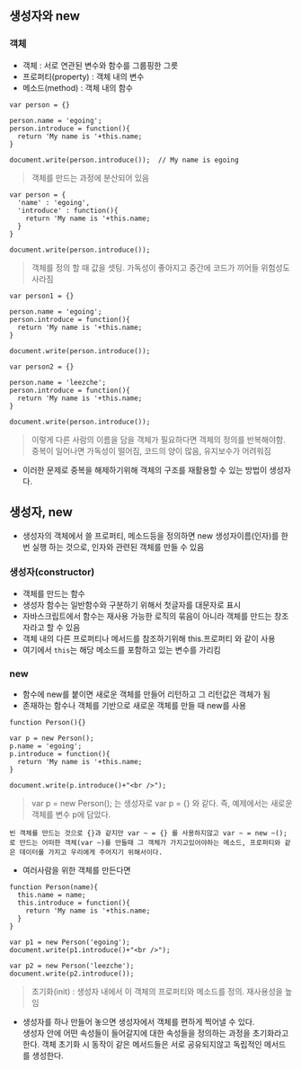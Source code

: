 ## 생성자와 new
### 객체
- 객체 : 서로 연관된 변수와 함수를 그룹핑한 그릇
- 프로퍼티(property) : 객체 내의 변수
- 메소드(method) : 객체 내의 함수
```
var person = {}

person.name = 'egoing';
person.introduce = function(){
  return 'My name is '+this.name;
}

document.write(person.introduce());  // My name is egoing
```
> 객체를 만드는 과정에 분산되어 있음

```
var person = {
  'name' : 'egoing',
  'introduce' : function(){
    return 'My name is '+this.name;
  }
}

document.write(person.introduce());
```
> 객체를 정의 할 때 값을 셋팅. 가독성이 좋아지고 중간에 코드가 끼어들 위험성도 사라짐


```
var person1 = {}

person.name = 'egoing';
person.introduce = function(){
  return 'My name is '+this.name;
}

document.write(person.introduce());

var person2 = {}

person.name = 'leezche';
person.introduce = function(){
  return 'My name is '+this.name;
}

document.write(person.introduce());
```
> 이렇게 다른 사람의 이름을 담을 객체가 필요하다면 객체의 정의를 반복해야함. 중복이 일어나면 가독성이 떨어짐, 코드의 양이 많음, 유지보수가 어려워짐

- 이러한 문제로 중복을 해제하기위해 객체의 구조를 재활용할 수 있는 방법이 생성자다.

## 생성자, new
- 생성자의 객체에서 쓸 프로퍼티, 메소드등을 정의하면 new 생성자이름(인자)를 한번 실행 하는 것으로, 인자와 관련된 객체를 만들 수 있음

### 생성자(constructor)
- 객체를 만드는 함수
- 생성자 함수는 일반함수와 구분하기 위해서 첫글자를 대문자로 표시
- 자바스크립트에서 함수는 재사용 가능한 로직의 묶음이 아니라 객체를 만드는 창조자라고 할 수 있음
- 객체 내의 다른 프로퍼티나 메서드를 참조하기위해 this.프로퍼티 와 같이 사용
- 여기에서 `this`는 해당 메소드를 포함하고 있는 변수를 가리킴

### new
- 함수에 new를 붙이면 새로운 객체를 만들어 리턴하고 그 리턴값은 객체가 됨
- 존재하는 함수나 객체를 기반으로 새로운 객체를 만들 때 new를 사용

```
function Person(){}

var p = new Person();
p.name = 'egoing';
p.introduce = function(){
  return 'My name is '+this.name; 
}

document.write(p.introduce()+"<br />");
```
> var p = new Person(); 는 생성자로 var p = {} 와 같다. 즉, 예제에서는 새로운 객체를 변수 p에 담았다.

`빈 객체를 만드는 것으로 {}과 같지만 var ~ = {} 를 사용하지않고 var ~ = new ~();로 만드는 어떠한 객체(var ~)를 만들때 그 객체가 가지고있어야하는 메소드, 프로퍼티와 같은 데이터를 가지고 우리에게 주어지기 위해서이다.`

- 여러사람을 위한 객체를 만든다면
```
function Person(name){
  this.name = name;
  this.introduce = function(){
    return 'My name is '+this.name; 
  }   
}

var p1 = new Person('egoing');
document.write(p1.introduce()+"<br />");
 
var p2 = new Person('leezche');
document.write(p2.introduce());
```
> 초기화(init) : 생성자 내에서 이 객체의 프로퍼티와 메소드를 정의. 재사용성을 높임

- 생성자를 하나 만들어 놓으면 생성자에서 객체를 편하게 찍어낼 수 있다.<br/> 생성자 안에 어떤 속성들이 들어갈지에 대한 속성들을 정의하는 과정을 초기화라고 한다. 객체 초기화 시 동작이 같은 메서드들은 서로 공유되지않고 독립적인 메서드를 생성한다.
